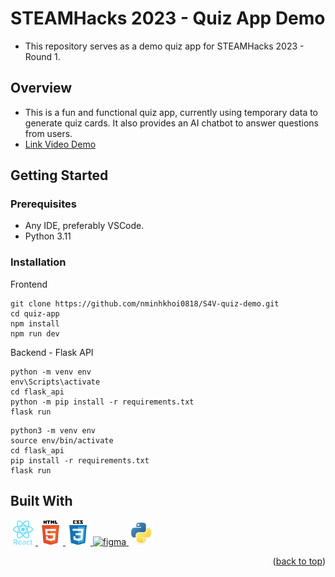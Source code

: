 <a name="readme-top"></a>

# STEAMHacks 2023 - Quiz App Demo

- This repository serves as a demo quiz app for STEAMHacks 2023 - Round 1.

## Overview
- This is a fun and functional quiz app, currently using temporary data to generate quiz cards. It also provides an AI chatbot to answer questions from users.
- [Link Video Demo](https://www.youtube.com/watch?v=SfAhaupaoHk&list=LL&index=1&t=40s)

## Getting Started

### Prerequisites

- Any IDE, preferably VSCode.
- Python 3.11

### Installation

Frontend
```
git clone https://github.com/nminhkhoi0818/S4V-quiz-demo.git
cd quiz-app
npm install
npm run dev
```

Backend - Flask API

```Window
python -m venv env
env\Scripts\activate
cd flask_api
python -m pip install -r requirements.txt
flask run
```

```MacOS
python3 -m venv env
source env/bin/activate
cd flask_api
pip install -r requirements.txt
flask run
```

## Built With

<p align="left"> 
  <a href="https://reactjs.org/" target="_blank" rel="noreferrer"> <img src="https://raw.githubusercontent.com/devicons/devicon/master/icons/react/react-original-wordmark.svg" alt="react" width="40" height="40"/> </a> 
  <a href="https://www.w3.org/html/" target="_blank" rel="noreferrer"> <img src="https://raw.githubusercontent.com/devicons/devicon/master/icons/html5/html5-original-wordmark.svg" alt="html5" width="40" height="40"/> </a> 
  <a href="https://www.w3schools.com/css/" target="_blank" rel="noreferrer"> <img src="https://raw.githubusercontent.com/devicons/devicon/master/icons/css3/css3-original-wordmark.svg" alt="css3" width="40" height="40"/> </a> 
  <a href="https://www.figma.com/" target="_blank" rel="noreferrer"> <img src="https://www.vectorlogo.zone/logos/figma/figma-icon.svg" alt="figma" width="40" height="40"/> </a> 
  <a href="https://www.python.org" target="_blank" rel="noreferrer"> <img src="https://raw.githubusercontent.com/devicons/devicon/master/icons/python/python-original.svg" alt="python" width="40" height="40"/> </a> 
</p>


<p align="right">(<a href="#readme-top">back to top</a>)</p>
